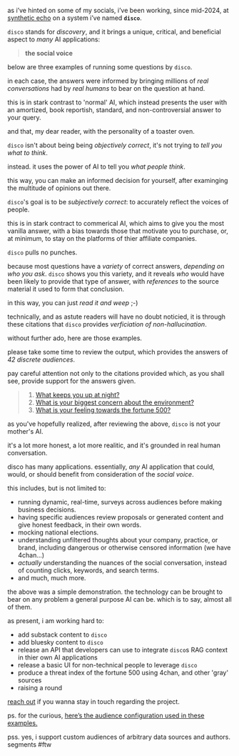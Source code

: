 as i’ve hinted on some of my socials, i’ve been working, since mid-2024, at
[synthetic echo](https://syntheticecho.com/) on a system i’ve named
**`disco`**.

`disco` stands for _discovery_, and it brings a unique, critical, and beneficial aspect to _many_ AI applications:

> **the social voice**

below are three examples of running some questions by `disco`.

in each case, the answers were informed by bringing millions of *real
conversations* had by *real humans* to bear on the question at hand.

this is in stark contrast to 'normal' AI, which instead presents the user with
an amortized, book reportish, standard, and non-controversial answer to your
query.

and that, my dear reader, with the personality of a toaster oven.

`disco` isn't about being being _objectively correct_, it's not trying to
_tell you what to think_.

instead.  it uses the power of AI to tell you _what people think_.

this way, you can make an informed decision for yourself, after examinging the
multitude of opinions out there.

`disco`'s goal is to be _subjectively correct_: to accurately reflect the
voices of people.

this is in stark contract to commerical AI, which aims to give you the most
vanilla answer, with a bias towards those that motivate you to purchase, or,
at minimum, to stay on the platforms of thier affiliate companies.

`disco` pulls no punches.

because most questions have a _variety_ of correct answers, _depending on who
you ask_.  `disco` shows you this variety, and it reveals _who_ would have
been likely to provide that type of answer, with _references_ to the source
material it used to form that conclusion.

in this way, you can just _read it and weep_ ;-)

technically, and as astute readers will have no doubt noticied, it is through
these citations that `disco` provides _verficiation of non-hallucination_.

without further ado, here are those examples.

please take some time to review the output, which provides the answers of *42
discrete audiences*.

pay careful attention not only to the citations provided which, as you shall
see, provide support for the answers given.

> 1. [What keeps you up at night?](https://gist.github.com/ahoward/4779d5df4799bb9c2eb1622e00fa8ab0)
> 2. [What is your biggest concern about the environment?](https://gist.github.com/ahoward/6ac03564a43f6b49428659b93da74de3)
> 3. [What is your feeling towards the fortune 500?](https://gist.github.com/ahoward/59b525a24807ba2caf4f921471015ffb)


as you've hopefully realized, after reviewing the above, `disco` is not your
mother's AI.

it's a lot more honest, a lot more realitic, and it's grounded in real human
conversation.

disco has many applications.  essentially, _any_ AI application that could,
would, or should benefit from consideration of the _social voice_.

this includes, but is not limited to:

* running dynamic, real-time, surveys across audiences before making business decisions.
* having specific audiences review proposals or generated content and give honest feedback, in their own words.
* mocking national elections.
* understanding unfiltered thoughts about your company, practice, or brand, including dangerous or otherwise censored information (we have 4chan...)
* _actually_ understanding the nuances of the social conversation, instead of counting clicks, keywords, and search terms.
* and much, much more.

the above was a simple demonstration.  the technology can be brought to
bear on any problem a general purpose AI can be.  which is to say, almost all
of them.

as present, i am working hard to:

* add substack content to `disco`
* add bluesky content to `disco`
* release an API that developers can use to integrate `disco`s RAG context in thier own AI applications
* release a basic UI for non-technical people to leverage `disco`
* produce a threat index of the fortune 500 using 4chan, and other 'gray' sources
* raising a round

[reach out](/contact) if you wanna stay in touch regarding the project.

ps. for the curious, [here’s the audience configuration used in these examples.](https://gist.github.com/ahoward/95093a816c9a3f752f9d8ec421f24be5)

pss. yes, i support custom audiences of arbitrary data sources and authors.  segments #ftw
